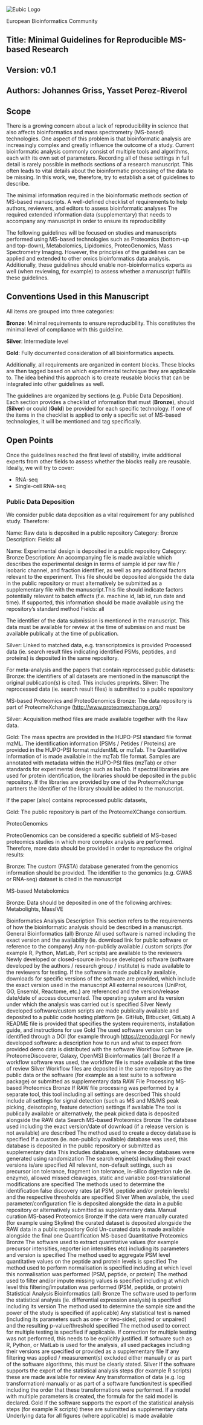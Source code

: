 
![Eubic Logo](https://github.com/ypriverol/ReproducibleMSGuidelines/raw/master/eubic-logo.png)

European Bioinformatics Community

## Title: Minimal Guidelines for Reproducible MS-based Research
## Version: v0.1
## Authors: Johannes Griss, Yasset Perez-Riverol




## Scope

There is a growing concern about a lack of reproducibility in science that also affects bioinformatics and mass spectrometry (MS-based) technologies. One aspect of this problem is that bioinformatic analysis are increasingly complex and greatly influence the outcome of a study. Current bioinformatic analysis commonly consist of multiple tools and algorithms, each with its own set of parameters. Recording all of these settings in full detail is rarely possible in methods sections of a research manuscript. This often leads to vital details about the bioinformatic processing of the data to be missing. In this work, we, therefore, try to establish a set of guidelines to describe.

The minimal information required in the bioinformatic methods section of MS-based manuscripts. A well-defined checklist of requirements to help authors, reviewers, and editors to assess bioinformatic analyses The required extended information data (supplementary) that needs to accompany any manuscript in order to ensure its reproducibility

The following guidelines will be focused on studies and manuscripts performed using MS-based technologies such as Proteomics (bottom-up and top-down), Metabolomics, Lipidomics, ProteoGenomics, Mass Spectrometry Imaging. However, the principles of the guidelines can be applied and extended to other omics bioinformatics data analysis. Additionally, these guidelines should enable non-bioinformatics experts as well (when reviewing, for example) to assess whether a manuscript fulfills these guidelines.

## Conventions Used in this Manuscript

All items are grouped into three categories:

**Bronze**: Minimal requirements to ensure reproducibility. This constitutes the minimal level of compliance with this guideline.

**Silver**: Intermediate level

**Gold**: Fully documented consideration of all bioinformatics aspects.

Additionally, all requirements are organized in content blocks. These blocks are then tagged based on which experimental technique they are applicable to. The idea behind this approach is to create reusable blocks that can be integrated into other guidelines as well.

The guidelines are organized by sections (e.g. Public Data Deposition). Each section provides a checklist of information that must (**Bronze**), should (**Silver**) or could (**Gold**) be provided for each specific technology. If one of the items in the checklist is applied to only a specific set of MS-based technologies, it will be mentioned and tag specifically.

## Open Points

Once the guidelines reached the first level of stability, invite additional experts from other fields to assess whether the blocks really are reusable. Ideally, we will try to cover:

- RNA-seq
- Single-cell RNA-seq

### Public Data Deposition

We consider public data deposition as a vital requirement for any published study. Therefore:


Name: Raw data is deposited in a public repository
Category: Bronze
Description:
Fields: all


Name: Experimental design is deposited in a public repository
Category: Bronze
Description:  An accompanying file is made available which describes the experimental design in terms of sample id per raw file / isobaric channel, and fraction identifier, as well as any additional factors relevant to the experiment. This file should be deposited alongside the data in the public repository or must alternatively be submitted as a supplementary file with the manuscript.This file should indicate factors potentially relevant to batch effects (f.e. machine id, lab id, run date and time). If supported, this information should be made available using the repository’s standard method
Fields: all  


The identifier of the data submission is mentioned in the manuscript.
This data must be available for review at the time of submission and must be available publically at the time of publication.

Silver:
Linked to matched data, e.g. transcriptomics is provided
Processed data (ie. search result files indicating identified PSMs, peptides, and proteins) is deposited in the same repository.

For meta-analysis and the papers that contain reprocessed public datasets:
Bronze:
the identifiers of all datasets are mentioned in the manuscript
the original publication(s) is cited. This includes preprints.
Silver:
The reprocessed data (ie. search result files) is submitted to a public repository

MS-based Proteomics and ProteoGenomics
Bronze:
The data repository is part of ProteomeXchange (http://www.proteomexchange.org/)

Silver:
Acquisition method files are made available together with the Raw data.

Gold:
The mass spectra are provided in the HUPO-PSI standard file format mzML.
The identification information (PSMs / Petides / Proteins) are provided in the HUPO-PSI format mzIdentML or mzTab.
The Quantitative information of is made available in the mzTab file format.
Samples are annotated with metadata within the HUPO-PSI files (mzTab) or other standards for experimental design such as IsaTab.
If spectral libraries are used for protein identification, the libraries should be deposited in the public repository. If the libraries are provided by one of the ProteomeXchange partners the Identifier of the library should be added to the manuscript.

If the paper (also) contains reprocessed public datasets,

Gold:
The public repository is part of the ProteomeXChange consortium.


ProteoGenomics

ProteoGenomics can be considered a specific subfield of MS-based proteomics studies in which more complex analysis are performed. Therefore, more data should be provided in order to reproduce the original results:

Bronze:
The custom (FASTA) database generated from the genomics information should be provided.
The identifier to the genomics (e.g. GWAS or RNA-seq) dataset is cited in the manuscript

MS-based Metabolomics

Bronze:
Data should be deposited in one of the following archives: Metabolights, MassIVE




Bioinformatics  Analysis  Description
This section refers to the requirements of how the bioinformatic analysis should be described in a manuscript.
General
Bioinformatics (all)
Bronze
All used software is named including the exact version and the availability (ie. download link for public software or reference to the company)
Any non-publicly available / custom scripts (for example R, Python, MatLab, Perl scripts) are available to the reviewers
Newly developed or closed-source in-house developed software (software developed by the authors / research group / institute) is made available to the reviewers for testing.
If the software is made publically available, downloads for specific versions of the software are provided, which include the exact version used in the manuscript
All external resources (UniProt, GO, Ensembl, Reactome, etc.) are referenced and the version/release date/date of access documented.
The operating system and its version under which the analysis was carried out is specified
Silver
Newly developed software/custom scripts are made publically available and deposited to a public code hosting platform (ie. GitHub, Bitbucket, GitLab)
A README file is provided that specifies the system requirements, installation guide, and instructions for use
Gold
The used software version can be identified through a DOI (for example through https://zenodo.org)
For newly developed software: a description how to run and what to expect from provided demo data is distributed with the software
Workflow Software (ie. ProteomeDiscoverer, Galaxy, OpenMS)
Bioinformatics (all)
Bronze
If a workflow software was used, the workflow file is made available at the time of review
Silver
Workflow files are deposited in the same repository as the public data or the software (for example as a test suite to a software package) or submitted as supplementary data
RAW File Processing
MS-based Proteomics
Bronze
If RAW file processing was performed by a separate tool, this tool including all settings are described
This should include all settings for signal detection (such as MS and MS/MS peak picking, deisotoping, feature detection) settings if available
The tool is publically available or alternatively, the peak picked data is deposited alongside the RAW data
Search
MS-based Proteomics
Bronze
The database used including the exact version/date of download (if a release version is not available) are described
The method used to create a decoy database is specified
If a custom (ie. non-publicly available) database was used, this database is deposited in the public repository or submitted as supplementary data
This includes databases, where decoy databases were generated using randomization
The search engine(s) including their exact versions is/are specified
All relevant, non-default settings, such as precursor ion tolerance, fragment ion tolerance, in-silico digestion rule (ie. enzyme), allowed missed cleavages, static and variable post-translational modifications are specified
The methods used to determine the identification false discovery rates (at PSM, peptide and/or protein levels) and the respective thresholds are specified
Silver
When available, the used parameter/configuration file is deposited alongside the data in a public repository or alternatively submitted as supplementary data.
Manual curation
MS-based Proteomics
Bronze
If the data were manually curated (for example using Skyline) the curated dataset is deposited alongside the RAW data in a public repository
Gold
Un-curated data is made available alongside the final one
Quantification
MS-based Quantitative Proteomics
Bronze
The software used to extract quantitative values (for example precursor intensities, reporter ion intensities etc) including its parameters and version is specified
The method used to aggregate PSM level quantitative values on the peptide and protein levels is specified
The method used to perform normalisation is specified including at which level this normalisation was performed (PSM, peptide, or protein)
The method used to filter and/or impute missing values is specified including at which level this filtering/imputation was performed (PSM, peptide, or protein)
Statistical Analysis
Bioinformatics (all)
Bronze
The software used to perform the statistical analysis (ie. differential expression analysis) is specified including its version
The method used to determine the sample size and the power of the study is specified (if applicable)
Any statistical test is named (including its parameters such as one- or two-sided, paired or unpaired) and the resulting p-value/threshold specified
The method used to correct for multiple testing is specified if applicable. If correction for multiple testing was not performed, this needs to be explicitly justified.
If software such as R, Python, or MatLab is used for the analysis, all used packages including their versions are specified or provided as a supplementary file
If any filtering was applied / measurement(s) excluded either manually or as part of the software algorithms, this must be clearly stated.
Silver
If the software supports the export of the statistical analysis steps (for example R scripts) these are made available for review
Any transformation of data (e.g. log transformation) manually or as part of a software function/test is specified including the order that these transformations were performed.
If a model with multiple parameters is created, the formula for the said model is declared.
Gold
If the software supports the export of the statistical analysis steps (for example R scripts) these are submitted as supplementary data
Underlying data for all figures (where applicable) is made available
